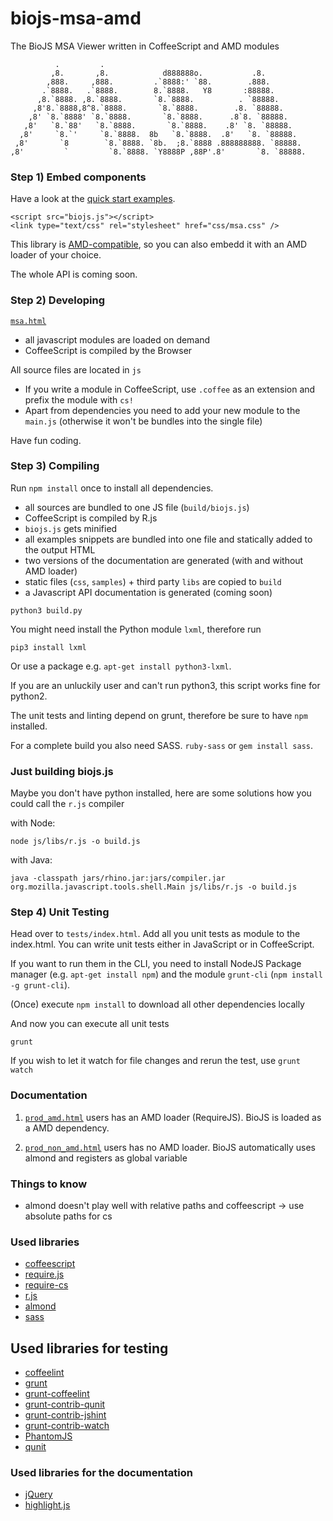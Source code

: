 biojs-msa-amd
==========

The BioJS MSA Viewer written in CoffeeScript and AMD modules

```
          .         .                                              
         ,8.       ,8.            d888888o.           .8.          
        ,888.     ,888.         .`8888:' `88.        .888.         
       .`8888.   .`8888.        8.`8888.   Y8       :88888.        
      ,8.`8888. ,8.`8888.       `8.`8888.          . `88888.       
     ,8'8.`8888,8^8.`8888.       `8.`8888.        .8. `88888.      
    ,8' `8.`8888' `8.`8888.       `8.`8888.      .8`8. `88888.     
   ,8'   `8.`88'   `8.`8888.       `8.`8888.    .8' `8. `88888.    
  ,8'     `8.`'     `8.`8888.  8b   `8.`8888.  .8'   `8. `88888.   
 ,8'       `8        `8.`8888. `8b.  ;8.`8888 .888888888. `88888.  
,8'         `         `8.`8888. `Y8888P ,88P'.8'       `8. `88888.
```


### Step 1) Embed components

Have a look at the [quick start examples](https://cdn.rawgit.com/greenify/biojs-msa-amd/master/msa.html).

```
<script src="biojs.js"></script>
<link type="text/css" rel="stylesheet" href="css/msa.css" />
```

This library is [AMD-compatible](#), so you can also embedd it with an AMD loader of your choice.

The whole API is coming soon.

### Step 2) Developing 

[`msa.html`](https://cdn.rawgit.com/greenify/biojs-msa-amd/master/msahtml)

* all javascript modules are loaded on demand
* CoffeeScript is compiled by the Browser

All source files are located in `js`

* If you write a module in CoffeeScript, use `.coffee` as an extension and prefix the module with `cs!`
* Apart from dependencies you need to add your new module to the `main.js` (otherwise it won't be bundles into the single file)

Have fun coding.

### Step 3) Compiling

Run `npm install` once to install all dependencies.

* all sources are bundled to one JS file (`build/biojs.js`)
* CoffeeScript is compiled by R.js
* `biojs.js` gets minified
* all examples snippets are bundled into one file and statically added to the output HTML
* two versions of the documentation are generated (with and without AMD loader)
* static files (`css`, `samples`) + third party `libs` are copied to `build`
* a Javascript API documentation is generated (coming soon)

```
python3 build.py
```


You might need install the Python module `lxml`, therefore run
```
pip3 install lxml 
```

Or use a package e.g. `apt-get install python3-lxml`.

If you are an unluckily user and can't run python3, this script works fine for
python2.

The unit tests and linting depend on grunt, therefore be sure to have `npm`
installed.

For a complete build you also need SASS. `ruby-sass` or `gem install sass`.

### Just building biojs.js

Maybe you don't have python installed, here are some solutions how you could call the `r.js` compiler


with Node:
```
node js/libs/r.js -o build.js
```

with Java:
```
java -classpath jars/rhino.jar:jars/compiler.jar org.mozilla.javascript.tools.shell.Main js/libs/r.js -o build.js
```

### Step 4) Unit Testing

Head over to `tests/index.html`. 
Add all you unit tests as module to the index.html. You can write unit tests either in JavaScript or in CoffeeScript.

If you want to run them in the CLI, you need to install NodeJS Package manager (e.g. `apt-get install npm`) and the module `grunt-cli` (`npm install -g grunt-cli`).

(Once) execute `npm install` to download all other dependencies locally

And now you can execute all unit tests
```
grunt
```

If you wish to let it watch for file changes and rerun the test, use `grunt watch`

### Documentation

1) [`prod_amd.html`](#)
users has an AMD loader (RequireJS). BioJS is loaded as a AMD dependency.
 
2) [`prod_non_amd.html`](#)
users has no AMD loader. BioJS automatically uses almond and registers as global variable

### Things to know

* almond doesn't play well with relative paths and coffeescript -> use absolute paths
  for cs

### Used libraries

* [coffeescript](https://github.com/jashkenas/coffee-script)
* [require.js](https://github.com/jrburke/requirejs)
* [require-cs](https://raw.githubusercontent.com/jrburke/require-cs/latest/cs.js)
* [r.js](https://github.com/jrburke/r.js/)
* [almond](https://github.com/jrburke/almond)
* [sass](http://sass-lang.com/)

## Used libraries for testing 

* [coffeelint](http://www.coffeelint.org/)
* [grunt](http://gruntjs.com/getting-started)
* [grunt-coffeelint](https://github.com/vojtajina/grunt-coffeelint)
* [grunt-contrib-qunit](https://github.com/gruntjs/grunt-contrib-qunit)
* [grunt-contrib-jshint](https://github.com/gruntjs/grunt-contrib-jshint)
* [grunt-contrib-watch](https://github.com/gruntjs/grunt-contrib-watch)
* [PhantomJS](http://phantomjs.org/)
* [qunit](http://qunitjs.com/)

### Used libraries for the documentation

* [jQuery](https://jquery.com/)
* [highlight.js](http://highlightjs.org/)
